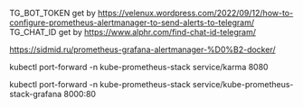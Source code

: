 TG_BOT_TOKEN get by https://velenux.wordpress.com/2022/09/12/how-to-configure-prometheus-alertmanager-to-send-alerts-to-telegram/
TG_CHAT_ID get by https://www.alphr.com/find-chat-id-telegram/

https://sidmid.ru/prometheus-grafana-alertmanager-%D0%B2-docker/


kubectl port-forward -n kube-prometheus-stack   service/karma 8080

kubectl port-forward -n kube-prometheus-stack   service/kube-prometheus-stack-grafana 8000:80
